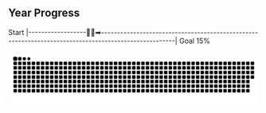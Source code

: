 ## Year Progress
Start |------------------🚴‍♂️➡-----------------------------------------------------------------------------------------------------| Goal 15%

![github-contribution-grid-snake](https://raw.githubusercontent.com/takumi12311123/takumi12311123/master/img/snake.svg) 
